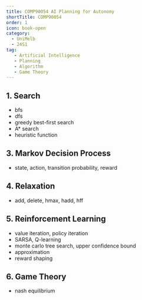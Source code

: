 ```yaml
---
title: COMP90054 AI Planning for Autonomy
shortTitle: COMP90054
order: 1
icon: book-open
category:
  - UniMelb
  - 24S1
tag:
   - Artificial Intelligence
   - Planning
   - Algorithm
   - Game Theory
---
```


## 1. Search

- bfs
- dfs
- greedy best-first search
- A* search
- heuristic function

## 3. Markov Decision Process

- state, action, transition probability, reward

## 4. Relaxation

- add, delete, hmax, hadd, hff

## 5. Reinforcement Learning

- value iteration, policy iteration
- SARSA, Q-learning
- monte carlo tree search, upper confidence bound
- approximation
- reward shaping

## 6. Game Theory

- nash equilibrium
